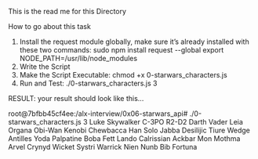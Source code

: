 This is the read me for this Directory

How to go about this task

1. Install the request module globally, make sure it’s already installed 
with these two commands:
sudo npm install request --global
export NODE_PATH=/usr/lib/node_modules
2. Write the Script
3. Make the Script Executable:
chmod +x 0-starwars_characters.js
4. Run and Test:
./0-starwars_characters.js 3

RESULT: your result should look like this...

root@7bfbb45cf4ee:/alx-interview/0x06-starwars_api# ./0-starwars_characters.js 3
Luke Skywalker
C-3PO
R2-D2
Darth Vader
Leia Organa
Obi-Wan Kenobi
Chewbacca
Han Solo
Jabba Desilijic Tiure
Wedge Antilles
Yoda
Palpatine
Boba Fett
Lando Calrissian
Ackbar
Mon Mothma
Arvel Crynyd
Wicket Systri Warrick
Nien Nunb
Bib Fortuna
